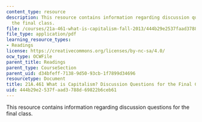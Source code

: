 ```yaml
---
content_type: resource
description: This resource contains information regarding discussion questions for
  the final class.
file: /courses/21a-461-what-is-capitalism-fall-2013/444b29e2537faad3788d69822b6ceb61_MIT21A_461F13_Fl_Cl_Dis_Qs.pdf
file_type: application/pdf
learning_resource_types:
- Readings
license: https://creativecommons.org/licenses/by-nc-sa/4.0/
ocw_type: OCWFile
parent_title: Readings
parent_type: CourseSection
parent_uid: d34bfeff-7138-9d50-93cb-1f7899d34696
resourcetype: Document
title: 21A.461 What is Capitalism? Discussion Questions for the Final Class
uid: 444b29e2-537f-aad3-788d-69822b6ceb61
---
```

This resource contains information regarding discussion questions for the final class.